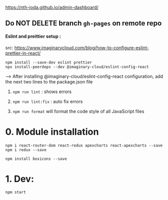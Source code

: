 https://nth-joda.github.io/admin-dashboard/

## Do NOT DELETE branch `gh-pages` on remote repo

#### Eslint and preittier setup :

src: https://www.imaginarycloud.com/blog/how-to-configure-eslint-prettier-in-react/

```
npm install --save-dev eslint prettier
npx install-peerdeps --dev @imaginary-cloud/eslint-config-react
```

--> After installing @imaginary-cloud/eslint-config-react configuration, add the next two lines to the package.json file

1. `npm run lint` : shows errors

2. `npm run lint:fix` : auto fix errors

3. `npm run format` will format the code style of all JavaScript files

# 0. Module installation

`npm i react-router-dom react-redux apexcharts react-apexcharts --save`
`npm i redux --save`

`npm install boxicons --save`

# 1. Dev:

`npm start`
